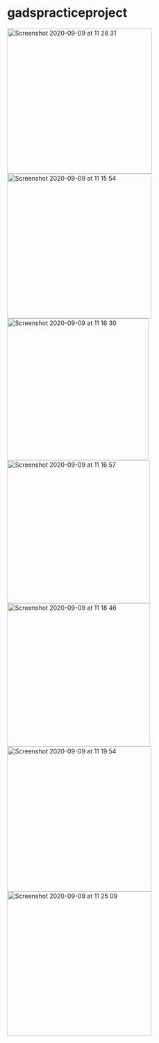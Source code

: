 # gadspracticeproject
<img width="333" alt="Screenshot 2020-09-09 at 11 28 31" src="https://user-images.githubusercontent.com/50677140/92588075-64e28280-f290-11ea-9722-971c4027c12f.png">
<img width="332" alt="Screenshot 2020-09-09 at 11 15 54" src="https://user-images.githubusercontent.com/50677140/92588210-90fe0380-f290-11ea-9f49-93b137f6c484.png">
<img width="325" alt="Screenshot 2020-09-09 at 11 16 30" src="https://user-images.githubusercontent.com/50677140/92588394-d15d8180-f290-11ea-8195-b0dd5dfe8042.png">
<img width="328" alt="Screenshot 2020-09-09 at 11 16 57" src="https://user-images.githubusercontent.com/50677140/92588452-e803d880-f290-11ea-850d-0bad711ac781.png">
<img width="329" alt="Screenshot 2020-09-09 at 11 18 46" src="https://user-images.githubusercontent.com/50677140/92588506-ff42c600-f290-11ea-98b4-1581e814cdb8.png">
<img width="332" alt="Screenshot 2020-09-09 at 11 19 54" src="https://user-images.githubusercontent.com/50677140/92588561-15508680-f291-11ea-8211-647ecf5c5a60.png">
<img width="332" alt="Screenshot 2020-09-09 at 11 25 09" src="https://user-images.githubusercontent.com/50677140/92588740-5cd71280-f291-11ea-8bf6-d23b903c9bd5.png">
